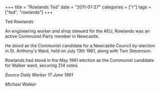 +++
title = "Rowlands Ted"
date = "2011-01-27"
categories = ["r"]
tags = ["ted", "rowlands"]
+++

Ted Rowlands 

An engineering worker and shop steward for the AEU, Rowlands was an active Communist Party member in Newcastle.

He stood as the Communist candidate for a Newcastle Council by-election in St. Anthony's Ward, held on July 13th 1961, along with Tom Stevenson.

Rowlands had stood in the May 1961 election as the Communist candidate for Walker ward, securing 214 votes.  
  
_Source Daily Worker 17 June 1961_

  
_Michael Walker_
